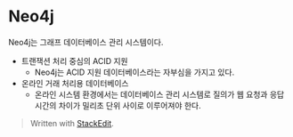 # Neo4j

Neo4j는 그래프 데이터베이스 관리 시스템이다. 

* 트랜잭션 처리 중심의 ACID 지원
	* Neo4j는 ACID 지원 데이터베이스라는 자부심을 가지고 있다.
* 온라인 거래 처리용 데이터베이스
	* 온라인 시스템 환경에서는 데이터베이스 관리 시스템로 질의가 웹 요청과 응답 시간의 차이가 밀리초 단위 사이로 이루어져야 한다.

> Written with [StackEdit](https://stackedit.io/).
<!--stackedit_data:
eyJoaXN0b3J5IjpbOTgwNjgyNjg1LC02MTA4NTcwODQsLTE0Nj
QwNjQ4NzJdfQ==
-->